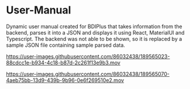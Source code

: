 # User-Manual
Dynamic user manual created for BDIPlus that takes information from the backend, parses it into a JSON and displays it using React, MaterialUI and Typescript. 
The backend was not able to be shown, so it is replaced by a sample JSON file containing sample parsed data.



https://user-images.githubusercontent.com/86032438/189565023-88cdcc1e-b934-4c18-b87d-2c261f13e9b3.mov



https://user-images.githubusercontent.com/86032438/189565070-4aeb75bb-13d9-439b-9b96-0e6f269510e2.mov

